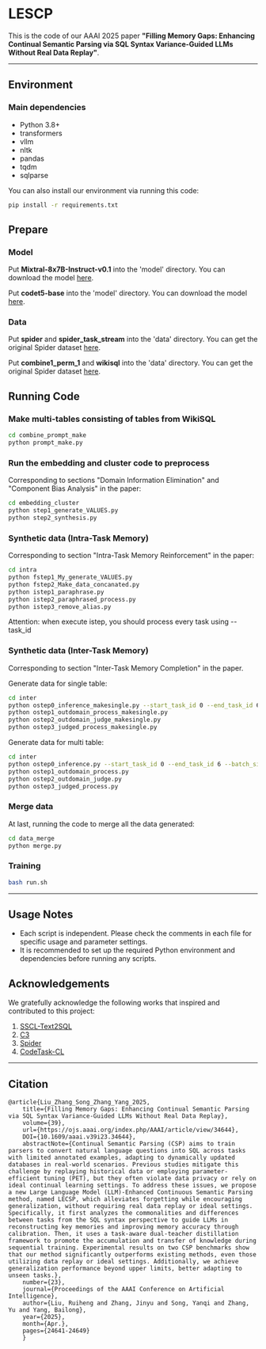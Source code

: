 
# LESCP

This is the code of our AAAI 2025 paper **"Filling Memory Gaps: Enhancing Continual Semantic Parsing via SQL Syntax Variance-Guided LLMs Without Real Data Replay"**. 

---

## Environment

### Main dependencies

- Python 3.8+
- transformers
- vllm
- nltk
- pandas
- tqdm
- sqlparse

You can also install our environment via running this code:
```bash
pip install -r requirements.txt
```

## Prepare

### Model
Put **Mixtral-8x7B-Instruct-v0.1** into the 'model' directory.
You can download the model [here](https://huggingface.co/mistralai/Mixtral-8x7B-Instruct-v0.1).

Put **codet5-base** into the 'model' directory.
You can download the model [here](https://huggingface.co/Salesforce/codet5-base).


### Data
Put **spider** and **spider_task_stream** into the 'data' directory.
You can get the original Spider dataset [here](https://drive.google.com/uc?export=download&id=1TqleXec_OykOYFREKKtschzY29dUcVAQ).

Put **combine1_perm_1** and **wikisql** into the 'data' directory.
You can get the original Spider dataset [here](https://github.com/salesforce/WikiSQL).

## Running Code

### Make multi-tables consisting of tables from WikiSQL
```bash
cd combine_prompt_make
python prompt_make.py
```

### Run the embedding and cluster code to preprocess
Corresponding to sections "Domain Information Elimination" and "Component Bias Analysis" in the paper:
```bash
cd embedding_cluster
python step1_generate_VALUES.py
python step2_synthesis.py
```

### Synthetic data (Intra-Task Memory)
Corresponding to section "Intra-Task Memory Reinforcement" in the paper:
```bash
cd intra
python fstep1_My_generate_VALUES.py
python fstep2_Make_data_concanated.py
python istep1_paraphrase.py
python istep2_paraphrased_process.py
python istep3_remove_alias.py
```
Attention: when execute istep, you should process every task using --task_id

### Synthetic data (Inter-Task Memory)
Corresponding to section "Inter-Task Memory Completion" in the paper.

Generate data for single table:
```bash
cd inter
python ostep0_inference_makesingle.py --start_task_id 0 --end_task_id 6  --batch_size 32 --inference_type V1 --input_max_length 2400 --order 0
python ostep1_outdomain_process_makesingle.py
python ostep2_outdomain_judge_makesingle.py
python ostep3_judged_process_makesingle.py
```

Generate data for multi table:
```bash
cd inter
python ostep0_inference.py --start_task_id 0 --end_task_id 6 --batch_size 32 --inference_type V1 --input_max_length 2400 --order 0
python ostep1_outdomain_process.py
python ostep2_outdomain_judge.py
python ostep3_judged_process.py
```

### Merge data
At last, running the code to merge all the data generated:
```bash
cd data_merge
python merge.py
```

### Training

```bash
bash run.sh
```
---

## Usage Notes

- Each script is independent. Please check the comments in each file for specific usage and parameter settings.
- It is recommended to set up the required Python environment and dependencies before running any scripts.


## Acknowledgements
We gratefully acknowledge the following works that inspired and contributed to this project:
1. [SSCL-Text2SQL](https://github.com/Bahuia/SSCL-Text2SQL)
2. [C3](https://github.com/Bahuia/C3)
3. [Spider](https://github.com/taoyds/spider)
4. [CodeTask-CL](https://github.com/amazon-science/codetask-cl-pptf)


---
## Citation
```
@article{Liu_Zhang_Song_Zhang_Yang_2025, 
    title={Filling Memory Gaps: Enhancing Continual Semantic Parsing via SQL Syntax Variance-Guided LLMs Without Real Data Replay}, 
    volume={39}, 
    url={https://ojs.aaai.org/index.php/AAAI/article/view/34644}, 
    DOI={10.1609/aaai.v39i23.34644}, 
    abstractNote={Continual Semantic Parsing (CSP) aims to train parsers to convert natural language questions into SQL across tasks with limited annotated examples, adapting to dynamically updated databases in real-world scenarios. Previous studies mitigate this challenge by replaying historical data or employing parameter-efficient tuning (PET), but they often violate data privacy or rely on ideal continual learning settings. To address these issues, we propose a new Large Language Model (LLM)-Enhanced Continuous Semantic Parsing method, named LECSP, which alleviates forgetting while encouraging generalization, without requiring real data replay or ideal settings. Specifically, it first analyzes the commonalities and differences between tasks from the SQL syntax perspective to guide LLMs in reconstructing key memories and improving memory accuracy through calibration. Then, it uses a task-aware dual-teacher distillation framework to promote the accumulation and transfer of knowledge during sequential training. Experimental results on two CSP benchmarks show that our method significantly outperforms existing methods, even those utilizing data replay or ideal settings. Additionally, we achieve generalization performance beyond upper limits, better adapting to unseen tasks.}, 
    number={23}, 
    journal={Proceedings of the AAAI Conference on Artificial Intelligence}, 
    author={Liu, Ruiheng and Zhang, Jinyu and Song, Yanqi and Zhang, Yu and Yang, Bailong}, 
    year={2025}, 
    month={Apr.}, 
    pages={24641-24649} 
    }
```



